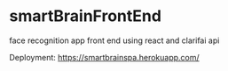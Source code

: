 # smartBrainFrontEnd
face recognition app front end using react and clarifai api

Deployment: https://smartbrainspa.herokuapp.com/
